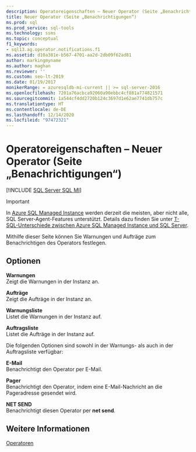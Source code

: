 ```yaml
---
description: Operatoreigenschaften – Neuer Operator (Seite „Benachrichtigungen“)
title: Neuer Operator (Seite „Benachrichtigungen“)
ms.prod: sql
ms.prod_service: sql-tools
ms.technology: ssms
ms.topic: conceptual
f1_keywords:
- sql13.ag.operator.notifications.f1
ms.assetid: d10a381e-b567-4701-aa2d-2db09f62ad81
author: markingmyname
ms.author: maghan
ms.reviewer: ''
ms.custom: seo-lt-2019
ms.date: 01/19/2017
monikerRange: = azuresqldb-mi-current || >= sql-server-2016
ms.openlocfilehash: 7201a76acbca92060a90ebbc4cf881a774821571
ms.sourcegitcommit: 1a544cf4dd2720b124c3697d1e62ae7741db757c
ms.translationtype: HT
ms.contentlocale: de-DE
ms.lasthandoff: 12/14/2020
ms.locfileid: "97472321"
---
```

# <a name="operator-properties---new-operator-notifications-page"></a>Operatoreigenschaften – Neuer Operator (Seite „Benachrichtigungen“)

[!INCLUDE [SQL Server SQL MI](../../includes/applies-to-version/sql-asdbmi.md)]

> [!IMPORTANT]  
> In [Azure SQL Managed Instance](/azure/sql-database/sql-database-managed-instance) werden derzeit die meisten, aber nicht alle, SQL Server-Agent-Features unterstützt. Details dazu finden Sie unter [T-SQL-Unterschiede zwischen Azure SQL Managed Instance und SQL Server](/azure/sql-database/sql-database-managed-instance-transact-sql-information#sql-server-agent).

Mithilfe dieser Seite können Sie Warnungen und Aufträge zum Benachrichtigen des Operators festlegen.  
  
## <a name="options"></a>Optionen  
**Warnungen**  
Zeigt die Warnungen in der Instanz an.  
  
**Aufträge**  
Zeigt die Aufträge in der Instanz an.  
  
**Warnungsliste**  
Listet die Warnungen in der Instanz auf.  
  
**Auftragsliste**  
Listet die Aufträge in der Instanz auf.  
  
Die folgenden Optionen sind sowohl in der Warnungs- als auch in der Auftragsliste verfügbar:  
  
**E-Mail**  
Benachrichtigt den Operator per E-Mail.  
  
**Pager**  
Benachrichtigt den Operator, indem eine E-Mail-Nachricht an die Pageradresse gesendet wird.  
  
**NET SEND**  
Benachrichtigt diesen Operator per **net send**.  
  
## <a name="see-also"></a>Weitere Informationen  
[Operatoren](../../ssms/agent/operators.md)  
